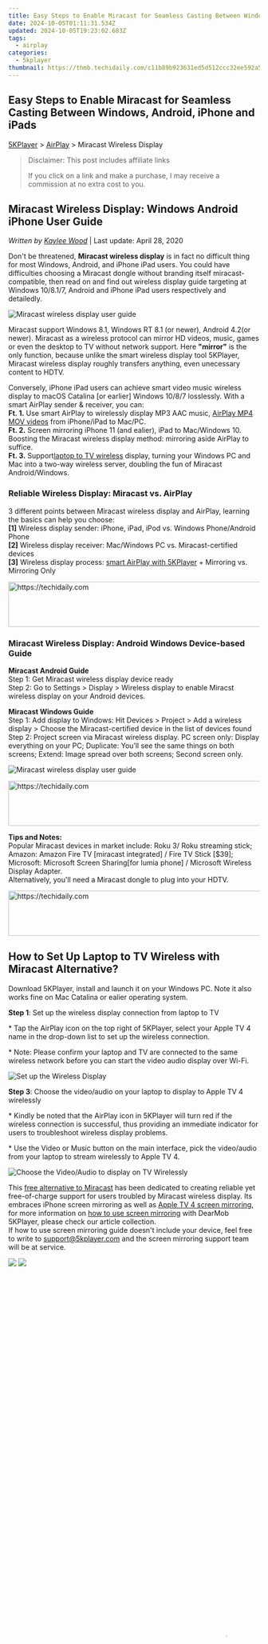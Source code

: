 ```yaml
---
title: Easy Steps to Enable Miracast for Seamless Casting Between Windows, Android, iPhone and iPads
date: 2024-10-05T01:11:31.534Z
updated: 2024-10-05T19:23:02.683Z
tags:
  - airplay
categories:
  - 5kplayer
thumbnail: https://thmb.techidaily.com/c11b89b923631ed5d512ccc32ee592a5fb46939b31266627ae16098d24a9cb49.jpg
---
```


## Easy Steps to Enable Miracast for Seamless Casting Between Windows, Android, iPhone and iPads

[5KPlayer](https://tools.techidaily.com/5kplayer/products/) \> [AirPlay](https://tools.techidaily.com/5kplayer/airplay/) \> Miracast Wireless Display

>  Disclaimer: This post includes affiliate links
>
>  If you click on a link and make a purchase, I may receive a commission at no extra cost to you.
>

## Miracast Wireless Display: Windows Android iPhone User Guide

 _Written by [Kaylee Wood](https://www.quora.com/profile/Amanda-Hu-21)_ | Last update: April 28, 2020

Don't be threatened, **Miracast wireless display** is in fact no difficult thing for most Windows, Android, and iPhone iPad users. You could have difficulties choosing a Miracast dongle without branding itself miracast-compatible, then read on and find out wireless display guide targeting at Windows 10/8.1/7, Android and iPhone iPad users respectively and detailedly.

![Miracast wireless display user guide](https://www.5kplayer.com/airplay/img/5k-miracast-yxt-102902.jpg) 

Miracast support Windows 8.1, Windows RT 8.1 (or newer), Android 4.2(or newer). Miracast as a wireless protocol can mirror HD videos, music, games or even the desktop to TV without network support. Here **"mirror"** is the only function, because unlike the smart wireless display tool 5KPlayer, Miracast wireless display roughly transfers anything, even unecessary content to HDTV.

Conversely, iPhone iPad users can achieve smart video music wireless display to macOS Catalina \[or earlier\] Windows 10/8/7 losslessly. With a smart AirPlay sender & receiver, you can:  
**Ft. 1.** Use smart AirPlay to wirelessly display MP3 AAC music, [AirPlay MP4 MOV videos](https://tools.techidaily.com/5kplayer/airplay/) from iPhone/iPad to Mac/PC.  
**Ft. 2.** Screen mirroring iPhone 11 (and ealier), iPad to Mac/Windows 10\. Boosting the Miracast wireless display method: mirroring aside AirPlay to suffice.  
**Ft. 3.** Support[laptop to TV wireless](https://tools.techidaily.com/5kplayer/airplay/) display, turning your Windows PC and Mac into a two-way wireless server, doubling the fun of Miracast Android/Windows.

### **Reliable Wireless Display: Miracast vs. AirPlay**

3 different points between Miracast wireless display and AirPlay, learning the basics can help you choose:  
**\[1\]** Wireless display sender: iPhone, iPad, iPod vs. Windows Phone/Android Phone  
**\[2\]** Wireless display receiver: Mac/Windows PC vs. Miracast-certified devices  
**\[3\]** Wireless display process: [smart AirPlay with 5KPlayer](https://tools.techidaily.com/5kplayer/airplay/) \+ Mirroring vs. Mirroring Only

<!-- affiliate ads begin -->
<a href="https://imp.i110150.net/c/5597632/798161/11305" target="_top" id="798161">
  <img src="//a.impactradius-go.com/display-ad/11305-798161" border="0" alt="https://techidaily.com" width="728" height="90"/>
</a>
<img height="0" width="0" src="https://imp.i110150.net/i/5597632/798161/11305" style="position:absolute;visibility:hidden;" border="0" />
<!-- affiliate ads end -->

### Miracast Wireless Display: Android Windows Device-based Guide

**Miracast Android Guide**  
 Step 1: Get Miracast wireless display device ready  
 Step 2: Go to Settings > Display > Wireless display to enable Miracst wireless display on your Android devices.

**Miracast Windows Guide**  
 Step 1: Add display to Windows: Hit Devices > Project > Add a wireless display > Choose the Miracast-certified device in the list of devices found  
Step 2: Project screen via Miracast wireless display. PC screen only: Display everything on your PC; Duplicate: You’ll see the same things on both screens; Extend: Image spread over both screens; Second screen only.

![Miracast wireless display user guide](https://www.5kplayer.com/airplay/img/5k-miracast-yxt-102901.jpg) 

<!-- affiliate ads begin -->
<a href="https://ephamedtechinc.pxf.io/c/5597632/2137218/26400" target="_top" id="2137218">
  <img src="//a.impactradius-go.com/display-ad/26400-2137218" border="0" alt="https://techidaily.com" width="728" height="90"/>
</a>
<img height="0" width="0" src="https://ephamedtechinc.pxf.io/i/5597632/2137218/26400" style="position:absolute;visibility:hidden;" border="0" />
<!-- affiliate ads end -->

**Tips and Notes:**  
 Popular Miracast devices in market include: Roku 3/ Roku streaming stick; Amazon: Amazon Fire TV \[miracast integrated\] / Fire TV Stick \[$39\]; Microsoft: Microsoft Screen Sharing\[for lumia phone\] / Microsoft Wireless Display Adapter.  
Alternatively, you'll need a Miracast dongle to plug into your HDTV.

<!-- affiliate ads begin -->
<a href="https://appsumo.8odi.net/c/5597632/2043596/7443" target="_top" id="2043596">
  <img src="//a.impactradius-go.com/display-ad/7443-2043596" border="0" alt="https://techidaily.com" width="728" height="90"/>
</a>
<img height="0" width="0" src="https://appsumo.8odi.net/i/5597632/2043596/7443" style="position:absolute;visibility:hidden;" border="0" />
<!-- affiliate ads end -->

## How to Set Up Laptop to TV Wireless with Miracast Alternative?

Download 5KPlayer, install and launch it on your Windows PC. Note it also works fine on Mac Catalina or ealier operating system.

**Step 1**: Set up the wireless display connection from laptop to TV

\* Tap the AirPlay icon on the top right of 5KPlayer, select your Apple TV 4 name in the drop-down list to set up the wireless connection.

\* Note: Please confirm your laptop and TV are connected to the same wireless network before you can start the video audio display over Wi-Fi.

![Set up the Wireless Display](https://www.5kplayer.com/airplay/img/5k-airplay-xsy-airplay-with-win10-15021501.jpg) 

**Step 3**: Choose the video/audio on your laptop to display to Apple TV 4 wirelessly

\* Kindly be noted that the AirPlay icon in 5KPlayer will turn red if the wireless connection is successful, thus providing an immediate indicator for users to troubleshoot wireless display problems.

\* Use the Video or Music button on the main interface, pick the video/audio from your laptop to stream wirelessly to Apple TV 4.

![Choose the Video/Audio to display on TV Wirelessly](https://www.5kplayer.com/airplay/img/5k-airplay-airplay-with-win10-xsy-15021502.jpg) 

This [free alternative to Miracast](https://tools.techidaily.com/5kplayer/airplay/) has been dedicated to creating reliable yet free-of-charge support for users troubled by Miracast wireless display. Its embraces iPhone screen mirroring as well as [Apple TV 4 screen mirroring](https://tools.techidaily.com/5kplayer/airplay/), for more information on [how to use screen mirroring](https://tools.techidaily.com/5kplayer/airplay/) with DearMob 5KPlayer, please check our article collection.  
If how to use screen mirroring guide doesn't include your device, feel free to write to [support@5kplayer.com](https://tools.techidaily.com/5kplayer/airplay/) and the screen mirroring support team will be at service.

[![](https://www.5kplayer.com/airplay/../button/freedownwhitewin.png)](https://tools.techidaily.com/5kplayer/products/) [![](https://www.5kplayer.com/airplay/../button/freedownbackmac.png)](https://tools.techidaily.com/5kplayer/products/)

<!-- affiliate ads begin -->
<span id="2135471">
					<video width="864" height="1536" style="cursor:pointer"
           poster="//a.impactradius-go.com/display-clicktoplayimage/2135471.png"
           onclick="if(!this.playClicked){this.play();this.setAttribute('controls',true);this.playClicked=true;}">
	   <source src="//a.impactradius-go.com/display-ad/18498-2135471">
	   <img src="//a.impactradius-go.com/display-clicktoplayimage/2135471.png" style="border: none; height: 100%; width: 100%; object-fit: contain">
	</video>
	<div style="width:540px;text-align:center"><a href="javascript:window.open(decodeURIComponent('https%3A%2F%2Funicoeye.pxf.io%2Fc%2F5597632%2F2135471%2F18498'), '_blank');void(0);">Click here</a></div>
</span>
<img height="0" width="0" src="https://imp.pxf.io/i/5597632/2135471/18498" style="position:absolute;visibility:hidden;" border="0" />
<!-- affiliate ads end -->

<ins class="adsbygoogle"
     style="display:block"
     data-ad-format="autorelaxed"
     data-ad-client="ca-pub-7571918770474297"
     data-ad-slot="1223367746"></ins>

<ins class="adsbygoogle"
     style="display:block"
     data-ad-client="ca-pub-7571918770474297"
     data-ad-slot="8358498916"
     data-ad-format="auto"
     data-full-width-responsive="true"></ins>

<span class="atpl-alsoreadstyle">Also read:</span>
<div><ul>
<li><a href="https://some-approaches.techidaily.com/new-unlocking-the-potential-of-adobe-and-exploring-others/"><u>[New] Unlocking the Potential of Adobe & Exploring Others</u></a></li>
<li><a href="https://extra-approaches.techidaily.com/updated-picture-perfectionism-top-tools-and-sites-for-adding-frame-elements/"><u>[Updated] Picture Perfectionism Top Tools & Sites for Adding Frame Elements</u></a></li>
<li><a href="https://video-capture.techidaily.com/updated-premier-chromebook-monitoring-app/"><u>[Updated] Premier Chromebook Monitoring App</u></a></li>
<li><a href="https://solve-info.techidaily.com/cookiebot-enhancing-user-experience-with-personalization-and-data-driven-marketing/"><u>Cookiebot: Enhancing User Experience with Personalization and Data-Driven Marketing</u></a></li>
<li><a href="https://fox-that.techidaily.com/correcting-oversized-photos-during-video-calls-on-whatsapp/"><u>Correcting Oversized Photos During Video Calls on WhatsApp</u></a></li>
<li><a href="https://media-tips.techidaily.com/download-the-newest-smplayer-64-bit-version-for-windows-10-at-no-cost/"><u>Download the Newest SMPlayer 64-Bit Version for Windows 10 at No Cost</u></a></li>
<li><a href="https://media-tips.techidaily.com/effortless-setup-for-enjoying-high-quality-4k-hdr-video-on-your-pc-with-windows-11/"><u>Effortless Setup for Enjoying High-Quality 4K HDR Video on Your PC with Windows 11</u></a></li>
<li><a href="https://media-tips.techidaily.com/how-to-set-up-airplay-with-your-iphone-xs-or-xs-max-xr-for-seamless-viewing-on-windows-11-pcs/"><u>How to Set Up AirPlay with Your iPhone XS or XS Max / XR for Seamless Viewing on Windows 11 PCs</u></a></li>
<li><a href="https://ios-unlock.techidaily.com/in-2024-3-ways-to-erase-iphone-11-when-its-locked-within-seconds-by-drfone-ios/"><u>In 2024, 3 Ways to Erase iPhone 11 When Its Locked Within Seconds</u></a></li>
<li><a href="https://screen-capture.techidaily.com/in-2024-asgard-reborn-the-ragnarok-chronicles/"><u>In 2024, Asgard Reborn The Ragnarök Chronicles</u></a></li>
<li><a href="https://media-tips.techidaily.com/la-conversion-dun-pc-sous-windows-amoins-en-un-reseau-homme-ordinateur-guide-pratique-dlna/"><u>La Conversion D’un PC Sous Windows Amoins en Un Réseau Homme-Ordinateur : Guide Pratique DLNA</u></a></li>
<li><a href="https://buynow-info.techidaily.com/the-ultimate-review-of-the-new-samsung-galaxy-tab-s6-discovering-its-innovative-features-and-dex-functionality/"><u>The Ultimate Review of the New Samsung Galaxy Tab S6 - Discovering Its Innovative Features and DeX Functionality</u></a></li>
<li><a href="https://media-tips.techidaily.com/the-ultimate-tutorial-on-sharing-your-ios-gaming-sessions-on-twitch-via-obs/"><u>The Ultimate Tutorial on Sharing Your iOS Gaming Sessions on Twitch via OBS</u></a></li>
<li><a href="https://win-excellent.techidaily.com/1726027881562-1080p/"><u>ビリビリで美しい画質を！1080Pフルハイビジョンに変換するダウンロードガイド</u></a></li>
</ul></div>

